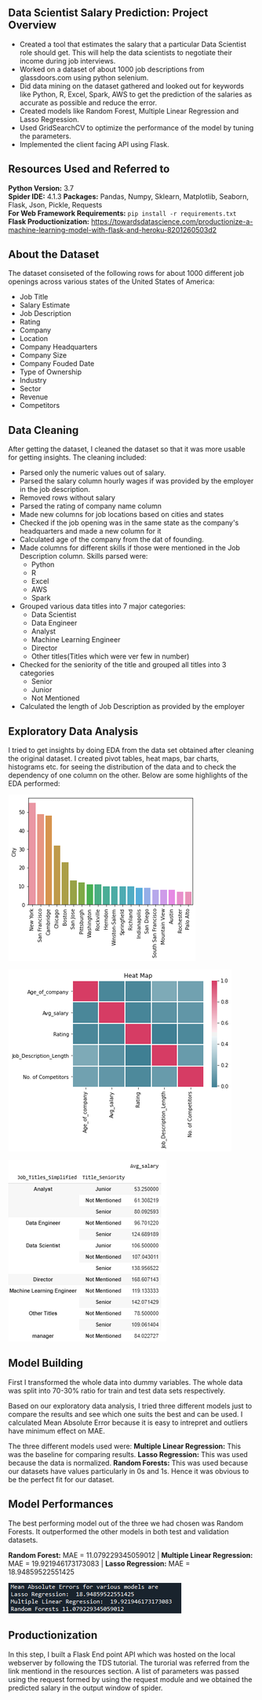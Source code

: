 ## Data Scientist Salary Prediction: Project Overview
* Created a tool that estimates the salary that a particular Data Scientist role should get.   This will help the data scientists to negotiate their income during job interviews.
* Worked on a dataset of about 1000 job descriptions from glassdoors.com using python selenium.
* Did data mining on the dataset gathered and looked out for keywords like Python, R, Excel,   Spark, AWS to get the prediction of the salaries as accurate as possible and reduce the       error.
* Created models like Random Forest, Multiple Linear Regression and Lasso Regression.
* Used GridSearchCV to optimize the performance of the model by tuning the parameters.
* Implemented the client facing API using Flask.


## Resources Used and Referred to 
**Python Version:** 3.7  
**Spider IDE:** 4.1.3
**Packages:** Pandas, Numpy, Sklearn, Matplotlib, Seaborn, Flask, Json, Pickle, Requests  
**For Web Framework Requirements:**  ```pip install -r requirements.txt```    
**Flask Productionization:** https://towardsdatascience.com/productionize-a-machine-learning-model-with-flask-and-heroku-8201260503d2

## About the Dataset
The dataset consiseted of the following rows for about 1000 different job openings across various states of the United States of America:
* Job Title
* Salary Estimate
* Job Description
* Rating
* Company
* Location
* Company Headquarters
* Company Size
* Company Fouded Date
* Type of Ownership
* Industry
* Sector
* Revenue
* Competitors

## Data Cleaning
After getting the dataset, I cleaned the dataset so that it was more usable for getting insights. The cleaning included:

* Parsed only the numeric values out of salary.
* Parsed the salary column hourly wages if was provided by the employer in the job description.
* Removed rows without salary
* Parsed the rating of company name column
* Made new columns for job locations based on cities and states
* Checked if the job opening was in the same state as the company's headquarters and made a new column for it
* Calculated age of the company from the dat of founding.
* Made columns for different skills if those were mentioned in the Job Description column. Skills parsed were:
    * Python
    * R
    * Excel
    * AWS
    * Spark
* Grouped various data titles into 7 major categories:
    * Data Scientist
    * Data Engineer
    * Analyst
    * Machine Learning Engineer
    * Director
    * Other titles(Titles which were ver few in number)
* Checked for the seniority of the title and grouped all titles into 3 categories
    * Senior
    * Junior
    * Not Mentioned
* Calculated the length of Job Description as provided by the employer

## Exploratory Data Analysis
I tried to get insights by doing EDA from the data set obtained after cleaning the original dataset. I created pivot tables, heat maps, bar charts, histograms etc. for seeing the distribution of the data and to check the dependency of one column on the other. Below are some highlights of the EDA performed:

![alt text](https://github.com/Rahul-Khairnar/Data-Scientist-Salary-Prediction/blob/master/EDA_Photos/City_bar.png "Job roles in various Cities")


![alt text](https://github.com/Rahul-Khairnar/Data-Scientist-Salary-Prediction/blob/master/EDA_Photos/Heat_amp.png "Dependency of numeric columns on one another")


![alt text](https://github.com/Rahul-Khairnar/Data-Scientist-Salary-Prediction/blob/master/EDA_Photos/Pivot_table.PNG "Pivot tables to show title seniority in various job roles")

## Model Building

First I transformed the whole data into dummy variables. The whole data was split into 70-30% ratio for train and test data sets respectively. 

Based on our exploratory data analysis, I tried three different models just to compare the results and see which one suits the best and can be used. I calculated Mean Absolute Error because it is easy to intrepret and outliers have minimum effect on MAE. 

The three different models used were:
**Multiple Linear Regression:** This was the baseline for comparing results.
**Lasso Regression:** This was used because the data is normalized.
**Random Forests:** This was used because our datasets have values particularly in 0s and 1s. Hence it was obvious to be the perfect fit for our dataset.

## Model Performances
The best performing model out of the three we had chosen was Random Forests. It outperformed the other models in both test and validation datasets.

**Random Forest:** MAE = 11.079229345059012 | 
**Multiple Linear Regression:** MAE = 19.921946173173083 | 
**Lasso Regression:** MAE = 18.94859522551425

![alt text](https://github.com/Rahul-Khairnar/Data-Scientist-Salary-Prediction/blob/master/Model_performance.PNG "Performances of all Models")

## Productionization

In this step, I built a Flask End point API which was hosted on the local webserver by following the TDS tutorial. The turorial was referred from the link mentiond in the resources section. A list of parameters was passed using the request formed by using the request module and we obtained the predicted salary in the output window of spider.
